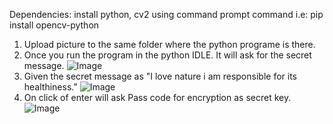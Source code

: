Dependencies: install python, cv2 using command prompt command i.e: pip install opencv-python

1. Upload picture to the same folder where the python programe is there.
2. Once you run the program in the python IDLE. It will ask for the secret message.
![Image](https://github.com/user-attachments/assets/e60c8331-0661-431b-b8d8-c87f0baed67c)
3. Given the secret message as "I love nature i am responsible for its healthiness."
![Image](https://github.com/user-attachments/assets/c7ab4a52-9c99-4c94-b911-925569e3175b)   
4. On click of enter will ask Pass code for encryption as secret key.
![Image](https://github.com/user-attachments/assets/edbd4e39-5f70-487a-92ad-3917c2322a5b)
